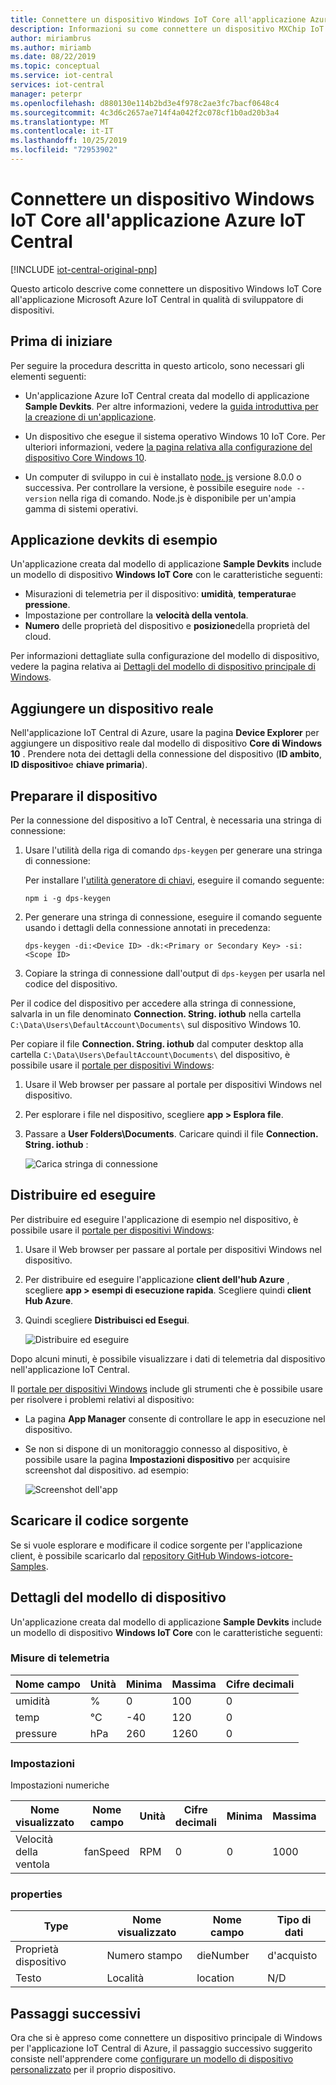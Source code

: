 ```yaml
---
title: Connettere un dispositivo Windows IoT Core all'applicazione Azure IoT Central | Microsoft Docs
description: Informazioni su come connettere un dispositivo MXChip IoT DevKit all'applicazione Azure IoT Central in qualità di sviluppatore di dispositivi.
author: miriambrus
ms.author: miriamb
ms.date: 08/22/2019
ms.topic: conceptual
ms.service: iot-central
services: iot-central
manager: peterpr
ms.openlocfilehash: d880130e114b2bd3e4f978c2ae3fc7bacf0648c4
ms.sourcegitcommit: 4c3d6c2657ae714f4a042f2c078cf1b0ad20b3a4
ms.translationtype: MT
ms.contentlocale: it-IT
ms.lasthandoff: 10/25/2019
ms.locfileid: "72953902"
---
```

# <a name="connect-a-windows-iot-core-device-to-your-azure-iot-central-application"></a>Connettere un dispositivo Windows IoT Core all'applicazione Azure IoT Central

[!INCLUDE [iot-central-original-pnp](../../../includes/iot-central-original-pnp-note.md)]

Questo articolo descrive come connettere un dispositivo Windows IoT Core all'applicazione Microsoft Azure IoT Central in qualità di sviluppatore di dispositivi.

## <a name="before-you-begin"></a>Prima di iniziare

Per seguire la procedura descritta in questo articolo, sono necessari gli elementi seguenti:

- Un'applicazione Azure IoT Central creata dal modello di applicazione **Sample Devkits**. Per altre informazioni, vedere la [guida introduttiva per la creazione di un'applicazione](quick-deploy-iot-central.md).

- Un dispositivo che esegue il sistema operativo Windows 10 IoT Core. Per ulteriori informazioni, vedere [la pagina relativa alla configurazione del dispositivo Core Windows 10](https://docs.microsoft.com/windows/iot-core/tutorials/quickstarter/devicesetup).

- Un computer di sviluppo in cui è installato [node. js](https://nodejs.org/) versione 8.0.0 o successiva. Per controllare la versione, è possibile eseguire `node --version` nella riga di comando. Node.js è disponibile per un'ampia gamma di sistemi operativi.

## <a name="the-sample-devkits-application"></a>Applicazione devkits di esempio

Un'applicazione creata dal modello di applicazione **Sample Devkits** include un modello di dispositivo **Windows IoT Core** con le caratteristiche seguenti:

- Misurazioni di telemetria per il dispositivo: **umidità**, **temperatura**e **pressione**.
- Impostazione per controllare la **velocità della ventola**.
- **Numero** delle proprietà del dispositivo e **posizione**della proprietà del cloud.

Per informazioni dettagliate sulla configurazione del modello di dispositivo, vedere la pagina relativa ai [Dettagli del modello di dispositivo principale di Windows](#device-template-details).

## <a name="add-a-real-device"></a>Aggiungere un dispositivo reale

Nell'applicazione IoT Central di Azure, usare la pagina **Device Explorer** per aggiungere un dispositivo reale dal modello di dispositivo **Core di Windows 10** . Prendere nota dei dettagli della connessione del dispositivo (**ID ambito**, **ID dispositivo**e **chiave primaria**).

## <a name="prepare-the-device"></a>Preparare il dispositivo

Per la connessione del dispositivo a IoT Central, è necessaria una stringa di connessione:

1. Usare l'utilità della riga di comando `dps-keygen` per generare una stringa di connessione:

    Per installare l'[utilità generatore di chiavi](https://github.com/Azure/dps-keygen), eseguire il comando seguente:

    ```cmd/sh
    npm i -g dps-keygen
    ```

1. Per generare una stringa di connessione, eseguire il comando seguente usando i dettagli della connessione annotati in precedenza:

    ```cmd/sh
    dps-keygen -di:<Device ID> -dk:<Primary or Secondary Key> -si:<Scope ID>
    ```

1. Copiare la stringa di connessione dall'output di `dps-keygen` per usarla nel codice del dispositivo.

Per il codice del dispositivo per accedere alla stringa di connessione, salvarla in un file denominato **Connection. String. iothub** nella cartella `C:\Data\Users\DefaultAccount\Documents\` sul dispositivo Windows 10.

Per copiare il file **Connection. String. iothub** dal computer desktop alla cartella `C:\Data\Users\DefaultAccount\Documents\` del dispositivo, è possibile usare il [portale per dispositivi Windows](https://docs.microsoft.com/windows/iot-core/manage-your-device/deviceportal):

1. Usare il Web browser per passare al portale per dispositivi Windows nel dispositivo.
1. Per esplorare i file nel dispositivo, scegliere **app > Esplora file**.
1. Passare a **User Folders\Documents**. Caricare quindi il file **Connection. String. iothub** :

    ![Carica stringa di connessione](media/howto-connect-windowsiotcore/device-portal.png)

## <a name="deploy-and-run"></a>Distribuire ed eseguire

Per distribuire ed eseguire l'applicazione di esempio nel dispositivo, è possibile usare il [portale per dispositivi Windows](https://docs.microsoft.com/windows/iot-core/manage-your-device/deviceportal):

1. Usare il Web browser per passare al portale per dispositivi Windows nel dispositivo.
1. Per distribuire ed eseguire l'applicazione **client dell'hub Azure** , scegliere **app > esempi di esecuzione rapida**. Scegliere quindi **client Hub Azure**.
1. Quindi scegliere **Distribuisci ed Esegui**.

    ![Distribuire ed eseguire](media/howto-connect-windowsiotcore/quick-run.png)

Dopo alcuni minuti, è possibile visualizzare i dati di telemetria dal dispositivo nell'applicazione IoT Central.

Il [portale per dispositivi Windows](https://docs.microsoft.com/windows/iot-core/manage-your-device/deviceportal) include gli strumenti che è possibile usare per risolvere i problemi relativi al dispositivo:

- La pagina **App Manager** consente di controllare le app in esecuzione nel dispositivo.
- Se non si dispone di un monitoraggio connesso al dispositivo, è possibile usare la pagina **Impostazioni dispositivo** per acquisire screenshot dal dispositivo. ad esempio:

    ![Screenshot dell'app](media/howto-connect-windowsiotcore/iot-hub-foreground-client.png)

## <a name="download-the-source-code"></a>Scaricare il codice sorgente

Se si vuole esplorare e modificare il codice sorgente per l'applicazione client, è possibile scaricarlo dal [repository GitHub Windows-iotcore-Samples](https://github.com/Microsoft/Windows-iotcore-samples/blob/master/Samples/Azure/IoTHubClients).

## <a name="device-template-details"></a>Dettagli del modello di dispositivo

Un'applicazione creata dal modello di applicazione **Sample Devkits** include un modello di dispositivo **Windows IoT Core** con le caratteristiche seguenti:

### <a name="telemetry-measurements"></a>Misure di telemetria

| Nome campo     | Unità  | Minima | Massima | Cifre decimali |
| -------------- | ------ | ------- | ------- | -------------- |
| umidità       | %      | 0       | 100     | 0              |
| temp           | °C     | -40     | 120     | 0              |
| pressure       | hPa    | 260     | 1260    | 0              |

### <a name="settings"></a>Impostazioni

Impostazioni numeriche

| Nome visualizzato | Nome campo | Unità | Cifre decimali | Minima | Massima | Initial |
| ------------ | ---------- | ----- | -------------- | ------- | ------- | ------- |
| Velocità della ventola    | fanSpeed   | RPM   | 0              | 0       | 1000    | 0       |

### <a name="properties"></a>properties

| Type            | Nome visualizzato | Nome campo | Tipo di dati |
| --------------- | ------------ | ---------- | --------- |
| Proprietà dispositivo | Numero stampo   | dieNumber  | d'acquisto    |
| Testo            | Località     | location   | N/D       |

## <a name="next-steps"></a>Passaggi successivi

Ora che si è appreso come connettere un dispositivo principale di Windows per l'applicazione IoT Central di Azure, il passaggio successivo suggerito consiste nell'apprendere come [configurare un modello di dispositivo personalizzato](howto-set-up-template.md) per il proprio dispositivo.
